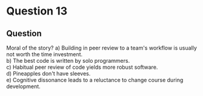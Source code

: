 # Question 13
## Question
Moral of the story?
a) Building in peer review to a team's workflow is usually not worth the time investment.   
b) The best code is written by solo programmers.   
c) Habitual peer review of code yields more robust software.   
d) Pineapples don't have sleeves.   
e) Cognitive dissonance leads to a reluctance to change course during development.   